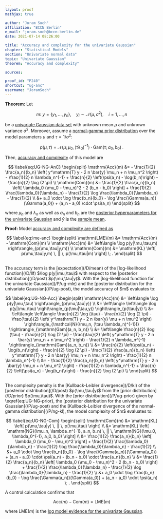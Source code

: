 ```yaml
---
layout: proof
mathjax: true

author: "Joram Soch"
affiliation: "BCCN Berlin"
e_mail: "joram.soch@bccn-berlin.de"
date: 2021-07-14 08:26:00

title: "Accuracy and complexity for the univariate Gaussian"
chapter: "Statistical Models"
section: "Univariate normal data"
topic: "Univariate Gaussian"
theorem: "Accuracy and complexity"

sources:

proof_id: "P240"
shortcut: "ug-anc"
username: "JoramSoch"
---
```



**Theorem:** Let

$$ \label{eq:ug}
m: \; y = \left\lbrace y_1, \ldots, y_n \right\rbrace, \quad y_i \sim \mathcal{N}(\mu, \sigma^2), \quad i = 1, \ldots, n
$$

be a [univariate Gaussian data set](/D/ug) with unknown mean $\mu$ and unknown variance $\sigma^2$. Moreover, assume a [normal-gamma prior distribution](/P/ug-prior) over the model parameters $\mu$ and $\tau = 1/\sigma^2$:

$$ \label{eq:UG-NG-prior}
p(\mu,\tau) = \mathcal{N}(\mu; \mu_0, (\tau \lambda_0)^{-1}) \cdot \mathrm{Gam}(\tau; a_0, b_0) \; .
$$

Then, [accuracy and complexity](/P/lme-anc) of this model are

$$ \label{eq:UG-NG-AnC}
\begin{split}
\mathrm{Acc}(m) &= - \frac{1}{2} \frac{a_n}{b_n} \left( y^\mathrm{T} y - 2 n \bar{y} \mu_n + n \mu_n^2 \right) - \frac{1}{2} n \lambda_n^{-1} + \frac{n}{2} \left(\psi(a_n) - \log(b_n)\right) - \frac{n}{2} \log (2 \pi) \\
\mathrm{Com}(m) &= \frac{1}{2} \frac{a_n}{b_n} \left[ \lambda_0 (\mu_0 - \mu_n)^2 - 2 (b_n - b_0) \right] + \frac{1}{2} \frac{\lambda_0}{\lambda_n} - \frac{1}{2} \log \frac{\lambda_0}{\lambda_n} - \frac{1}{2} \\
&+ a_0 \cdot \log \frac{b_n}{b_0} - \log \frac{\Gamma(a_n)}{\Gamma(a_0)} + (a_n - a_0) \cdot \psi(a_n)
\end{split}
$$

where $\mu_n$ and $\lambda_n$ as well as $a_n$ and $b_n$ are the [posterior hyperparameters for the univariate Gaussian](/P/ug-post) and $\bar{y}$ is the [sample mean](/D/mean-samp).


**Proof:** Model [accuracy and complexity are defined as](/P/lme-anc)

$$ \label{eq:lme-anc}
\begin{split}
\mathrm{LME}(m) &= \mathrm{Acc}(m) - \mathrm{Com}(m) \\
\mathrm{Acc}(m) &= \left\langle \log p(y|\mu,\tau,m) \right\rangle_{p(\mu,\tau|y,m)} \\
\mathrm{Com}(m) &= \mathrm{KL} \left[ p(\mu,\tau|y,m) \, || \, p(\mu,\tau|m) \right] \; .
\end{split}
$$

<br>
The accuracy term is the [expectation](/D/mean) of the [log-likelihood function](/D/llf) $\log p(y|\mu,\tau)$ with respect to the [posterior distribution](/D/post) $p(\mu,\tau|y)$. With the [log-likelihood function for the univariate Gaussian](/P/ug-mle) and the [posterior distribution for the univariate Gaussian](/P/ug-post), the model accuracy of $m$ evaluates to:

$$ \label{eq:UG-NG-Acc}
\begin{split}
\mathrm{Acc}(m) &= \left\langle \log p(y|\mu,\tau) \right\rangle_{p(\mu,\tau|y)} \\
&= \left\langle \left\langle \log p(y|\mu,\tau) \right\rangle_{p(\mu|\tau,y)} \right\rangle_{p(\tau|y)} \\
&= \left\langle \left\langle \frac{n}{2} \log (\tau) - \frac{n}{2} \log (2 \pi) - \frac{\tau}{2} \left( y^\mathrm{T} y - 2 n \bar{y} \mu + n \mu^2 \right) \right\rangle_{\mathcal{N}(\mu_n, (\tau \lambda_n)^{-1})} \right\rangle_{\mathrm{Gam}(a_n, b_n)} \\
&= \left\langle \frac{n}{2} \log (\tau) - \frac{n}{2} \log (2 \pi) - \frac{\tau}{2} \left( y^\mathrm{T} y - 2 n \bar{y} \mu_n + n \mu_n^2 \right) - \frac{1}{2} n \lambda_n^{-1} \right\rangle_{\mathrm{Gam}(a_n, b_n)} \\
&= \frac{n}{2} \left(\psi(a_n) - \log(b_n)\right) - \frac{n}{2} \log (2 \pi) - \frac{1}{2} \frac{a_n}{b_n} \left( y^\mathrm{T} y - 2 n \bar{y} \mu_n + n \mu_n^2 \right) - \frac{1}{2} n \lambda_n^{-1} \\
&= - \frac{1}{2} \frac{a_n}{b_n} \left( y^\mathrm{T} y - 2 n \bar{y} \mu_n + n \mu_n^2 \right) - \frac{1}{2} n \lambda_n^{-1} + \frac{n}{2} \left(\psi(a_n) - \log(b_n)\right) - \frac{n}{2} \log (2 \pi) \\
\end{split}
$$

<br>
The complexity penalty is the [Kullback-Leibler divergence](/D/kl) of the [posterior distribution](/D/post) $p(\mu,\tau|y)$ from the [prior distribution](/D/prior) $p(\mu,\tau)$. With the [prior distribution](/P/ug-prior) given by \eqref{eq:UG-NG-prior}, the [posterior distribution for the univariate Gaussian](/P/ug-post) and the [Kullback-Leibler divergence of the normal-gamma distribution](/P/ng-kl), the model complexity of $m$ evaluates to:

$$ \label{eq:UG-NG-Com}
\begin{split}
\mathrm{Com}(m) &= \mathrm{KL} \left[ p(\mu,\tau|y) \, || \, p(\mu,\tau) \right] \\
&= \mathrm{KL} \left[ \mathrm{NG}(\mu_n, \lambda_n^{-1}, a_n, b_n) \, || \,  \mathrm{NG}(\mu_0, \lambda_0^{-1}, a_0, b_0) \right] \\
&= \frac{1}{2} \frac{a_n}{b_n} \left[ \lambda_0 (\mu_0 - \mu_n)^2 \right] + \frac{1}{2} \frac{\lambda_0}{\lambda_n} - \frac{1}{2} \log \frac{\lambda_0}{\lambda_n} - \frac{1}{2} \\
&+ a_0 \cdot \log \frac{b_n}{b_0} - \log \frac{\Gamma(a_n)}{\Gamma(a_0)} + (a_n - a_0) \cdot \psi(a_n) - (b_n - b_0) \cdot \frac{a_n}{b_n} \\
&= \frac{1}{2} \frac{a_n}{b_n} \left[ \lambda_0 (\mu_0 - \mu_n)^2 - 2 (b_n - b_0) \right] + \frac{1}{2} \frac{\lambda_0}{\lambda_n} - \frac{1}{2} \log \frac{\lambda_0}{\lambda_n} - \frac{1}{2} \\
&+ a_0 \cdot \log \frac{b_n}{b_0} - \log \frac{\Gamma(a_n)}{\Gamma(a_0)} + (a_n - a_0) \cdot \psi(a_n) \; .
\end{split}
$$

A control calculation confirms that

$$ \label{eq:UG-NG-AnC-LME}
\mathrm{Acc}(m) - \mathrm{Com}(m) = \mathrm{LME}(m)
$$

where $\mathrm{LME}(m)$ is the [log model evidence for the univariate Gaussian](/P/ug-lme).